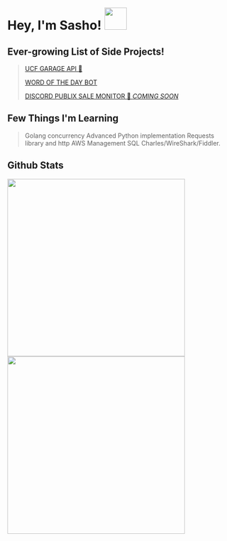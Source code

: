 # Hey, I'm Sasho! <img src="https://raw.githubusercontent.com/verma-anushka/verma-anushka/master/gifs/wave.gif" width="50px">

## Ever-growing List of Side Projects!
> [UCF GARAGE API 🚗](https://github.com/sasho2k/University-Of-Central-Florida-Garage-API)
>
> [WORD OF THE DAY BOT](https://github.com/sasho2k/discord-word-of-the-day)
>
> [DISCORD PUBLIX SALE MONITOR 🏪 *COMING SOON*]()

## Few Things I'm Learning
> Golang concurrency
> Advanced Python implementation
> Requests library and http
> AWS Management
> SQL
> Charles/WireShark/Fiddler.

## Github Stats

<p align="center">
  <img src="https://github-readme-stats.vercel.app/api?username=sasho2k&show_icons=true&theme=dracula&line_height=33" align="left" height="400" width="400">
  <img src="https://github-readme-stats.vercel.app/api/top-langs/?username=sasho2k&count_private=true&hide=shell&theme=dracula&line_height=20" align="left" height="400" width="400">
</p>
